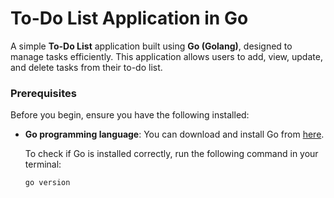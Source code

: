 # To-Do List Application in Go

A simple **To-Do List** application built using **Go (Golang)**, designed to manage tasks efficiently. This application allows users to add, view, update, and delete tasks from their to-do list.



### Prerequisites

Before you begin, ensure you have the following installed:

- **Go programming language**: You can download and install Go from [here](https://golang.org/dl/).
  
  To check if Go is installed correctly, run the following command in your terminal:
  ```bash
  go version
